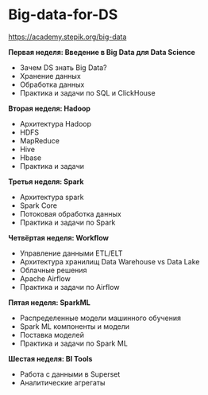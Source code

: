# Big-data-for-DS

https://academy.stepik.org/big-data


**Первая неделя: Введение в Big Data для Data Science**
- Зачем DS знать Big Data?
- Хранение данных
- Обработка данных
- Практика и задачи по SQL и ClickHouse


**Вторая неделя: Hadoop**
- Архитектура Hadoop
- HDFS
- MapReduce
- Hive
- Hbase
- Практика и задачи


**Третья неделя: Spark**
- Архитектура spark
- Spark Core
- Потоковая обработка данных
- Практика и задачи по Spark


**Четвёртая неделя: Workflow**
- Управление данными ETL/ELT
- Архитектура хранилищ Data Warehouse vs Data Lake
- Облачные решения
- Apache Airflow
- Практика и задачи по Airflow


**Пятая неделя: SparkML**
- Распределенные модели машинного обучения
- Spark ML компоненты и модели
- Поставка моделей
- Практика и задачи по Spark ML


**Шестая неделя: BI Tools**
- Работа с данными в Superset
- Аналитические агрегаты

